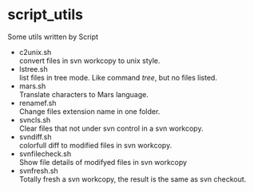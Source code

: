 script_utils
============

Some utils written by Script

* c2unix.sh  
	convert files in svn workcopy to unix style.
* lstree.sh  
	list files in tree mode. Like command *tree*, but no files listed.
* mars.sh  
	Translate characters to Mars language.
* renamef.sh  
	Change files extension name in one folder.
* svncls.sh  
	Clear files that not under svn control in a svn workcopy.	
* svndiff.sh  
	colorfull diff to modified files in svn workcopy.
* svnfilecheck.sh  
	Show file details of modifyed files in svn workcopy	
* svnfresh.sh  
	Totally fresh a svn workcopy, the result is the same as svn checkout.

